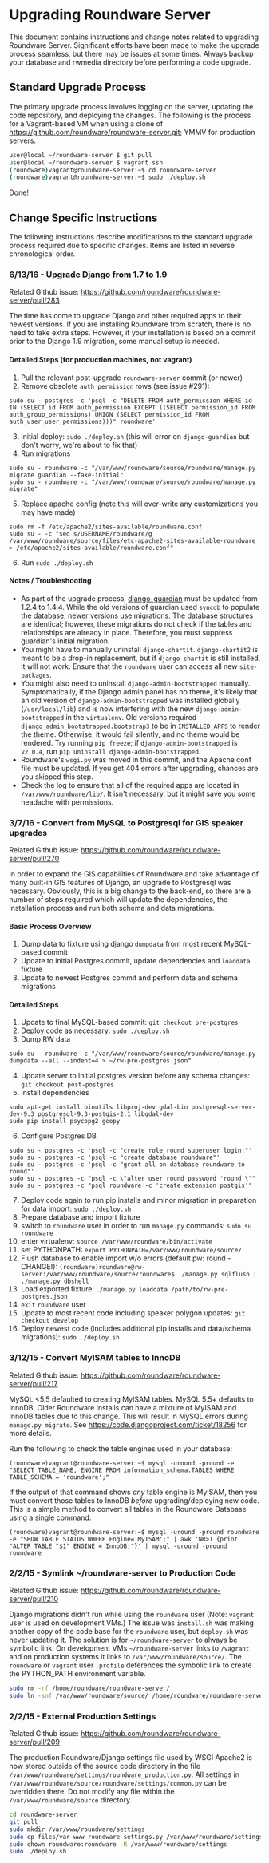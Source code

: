 # Upgrading Roundware Server
This document contains instructions and change notes related to upgrading Roundware Server.
Significant efforts have been made to make the upgrade process seamless, but there may be issues at
some times. Always backup your database and rwmedia directory before performing a code upgrade.

## Standard Upgrade Process
The primary upgrade process involves logging on the server, updating the code repository, and
deploying the changes. The following is the process for a Vagrant-based VM when using a clone of
https://github.com/roundware/roundware-server.git; YMMV for production servers.
```bash
user@local ~/roundware-server $ git pull
user@local ~/roundware-server $ vagrant ssh
(roundware)vagrant@roundware-server:~$ cd roundware-server
(roundware)vagrant@roundware-server:~$ sudo ./deploy.sh
```
Done!

## Change Specific Instructions
The following instructions describe modifications to the standard upgrade process required due to
specific changes. Items are listed in reverse chronological order.

### 6/13/16 - Upgrade Django from 1.7 to 1.9
Related Github issue: https://github.com/roundware/roundware-server/pull/283

The time has come to upgrade Django and other required apps to their newest versions. If you are
installing Roundware from scratch, there is no need to take extra steps. However, if your
installation is based on a commit prior to the Django 1.9 migration, some manual setup is needed.

#### Detailed Steps (for production machines, not vagrant)

1. Pull the relevant post-upgrade `roundware-server` commit (or newer)
2. Remove obsolete `auth_permission` rows (see issue #291):

```
sudo su - postgres -c 'psql -c "DELETE FROM auth_permission WHERE id IN (SELECT id FROM auth_permission EXCEPT ((SELECT permission_id FROM auth_group_permissions) UNION (SELECT permission_id FROM auth_user_user_permissions)))" roundware'
```

3. Initial deploy: `sudo ./deploy.sh` (this will error on `django-guardian` but don't worry,
   we're about to fix that)
4. Run migrations

 ```
 sudo su - roundware -c "/var/www/roundware/source/roundware/manage.py migrate guardian --fake-initial"
 sudo su - roundware -c "/var/www/roundware/source/roundware/manage.py migrate"
 ```
5. Replace apache config (note this will over-write any customizations you may have made)

 ```
 sudo rm -f /etc/apache2/sites-available/roundware.conf
 sudo su - -c "sed s/USERNAME/roundware/g /var/www/roundware/source/files/etc-apache2-sites-available-roundware > /etc/apache2/sites-available/roundware.conf"
 ```
6. Run `sudo ./deploy.sh`

#### Notes / Troubleshooting

* As part of the upgrade process, [django-guardian](http://django-guardian.readthedocs.io/en/stable/)
must be updated from 1.2.4 to 1.4.4. While the old versions of guardian used `syncdb` to populate
the database, newer versions use migrations. The database structures are identical; however, these
migrations do not check if the tables and relationships are already in place. Therefore, you must
suppress guardian's initial migration.
* You might have to manually uninstall `django-chartit`. `django-chartit2` is meant
to be a drop-in replacement, but if `django-chartit` is still installed, it will not work. Ensure
that the `roundware` user can access all new `site-packages`.
* You might also need to uninstall `django-admin-bootstrapped` manually. Symptomatically, if the
Django admin panel has no theme, it's likely that an old version of `django-admin-bootstrapped` was installed globally
(`/usr/local/lib`) and is now interfering with the new `django-admin-bootstrapped` in the `virtualenv`. Old versions
required `django_admin_bootstrapped.bootstrap3` to be in `INSTALLED_APPS` to render the theme.
Otherwise, it would fail silently, and no theme would be rendered. Try running `pip freeze`;
if `django-admin-bootstrapped` is `v2.0.4`, run `pip uninstall django-admin-bootstrapped`.
* Roundware's `wsgi.py` was moved in this commit, and the Apache conf file must be updated. If you
get 404 errors after upgrading, chances are you skipped this step.
* Check the log to ensure that all of the required apps are located in `/var/www/roundware/lib/`.
It isn't necessary, but it might save you some headache with permissions.

### 3/7/16 - Convert from MySQL to Postgresql for GIS speaker upgrades
Related Github issue: https://github.com/roundware/roundware-server/pull/270

In order to expand the GIS capabilities of Roundware and take advantage of many built-in GIS
features of Django, an upgrade to Postgresql was necessary. Obviously, this is a big change
to the back-end, so there are a number of steps required which will update the dependencies,
the installation process and run both schema and data migrations.

#### Basic Process Overview
1. Dump data to fixture using django `dumpdata` from most recent MySQL-based commit
2. Update to initial Postgres commit, update dependencies and `loaddata` fixture
3. Update to newest Postgres commit and perform data and schema migrations

#### Detailed Steps

1. Update to final MySQL-based commit: `git checkout pre-postgres`
2. Deploy code as necessary: `sudo ./deploy.sh`
3. Dump RW data

 ```
 sudo su - roundware -c "/var/www/roundware/source/roundware/manage.py dumpdata --all --indent=4 > ~/rw-pre-postgres.json"
 ```
4. Update server to initial postgres version before any schema changes: `git checkout post-postgres`
5. Install dependencies

 ```
 sudo apt-get install binutils libproj-dev gdal-bin postgresql-server-dev-9.3 postgresql-9.3-postgis-2.1 libgdal-dev
 sudo pip install psycopg2 geopy
 ```
6. Configure Postgres DB

 ```
 sudo su - postgres -c 'psql -c "create role round superuser login;"'
 sudo su - postgres -c 'psql -c "create database roundware"'
 sudo su - postgres -c 'psql -c "grant all on database roundware to round"'
 sudo su - postgres -c "psql -c \"alter user round password 'round'\""
 sudo su - postgres -c "psql roundware -c 'create extension postgis'"
 ```
7. Deploy code again to run pip installs and minor migration in preparation for data import: `sudo ./deploy.sh`
8. Prepare database and import fixture
 1. switch to `roundware` user in order to run `manage.py` commands: `sudo su roundware`
 2. enter virtualenv: `source /var/www/roundware/bin/activate`
 3. set PYTHONPATH: `export PYTHONPATH=/var/www/roundware/source/`
 4. Flush database to enable import w/o errors (default pw: round - CHANGE!): `(roundware)roundware@rw-server:/var/www/roundware/source/roundware$ ./manage.py sqlflush | ./manage.py dbshell`
 5. Load exported fixture: `./manage.py loaddata /path/to/rw-pre-postgres.json`
9. `exit` `roundware` user
10. Update to most recent code including speaker polygon updates: `git checkout develop`
11. Deploy newest code (includes additional pip installs and data/schema migrations): `sudo ./deploy.sh`

### 3/12/15 - Convert MyISAM tables to InnoDB
Related Github issue: https://github.com/roundware/roundware-server/pull/217

MySQL <5.5 defaulted to creating MyISAM tables. MySQL 5.5+ defaults to InnoDB. Older Roundware
installs can have a mixture of MyISAM and InnoDB tables due to this change. This will result in
MySQL errors during `manage.py migrate`. See https://code.djangoproject.com/ticket/18256 for more
details.

Run the following to check the table engines used in your database:
```
(roundware)vagrant@roundware-server:~$ mysql -uround -pround -e "SELECT TABLE_NAME, ENGINE FROM information_schema.TABLES WHERE TABLE_SCHEMA = 'roundware';"
```

If the output of that command shows *any* table engine is MyISAM, then you must convert those
tables to InnoDB *before* upgrading/deploying new code. This is a simple method to convert all
tables in the Roundware Database using a single command:

```
(roundware)vagrant@roundware-server:~$ mysql -uround -pround roundware -e "SHOW TABLE STATUS WHERE Engine='MyISAM';" | awk 'NR>1 {print "ALTER TABLE "$1" ENGINE = InnoDB;"}' | mysql -uround -pround roundware
```

### 2/2/15 - Symlink ~/roundware-server to Production Code
Related Github issue: https://github.com/roundware/roundware-server/pull/210

Django migrations didn't run while using the `roundware` user (Note: `vagrant` user is used on
development VMs.) The issue was `install.sh` was making another copy of the code base for the
`roundware` user, but `deploy.sh` was never updating it. The solution is for `~/roundware-server`
to always be symbolic link. On development VMs `~/roundware-server` links to `/vagrant` and on
production systems it links to `/var/www/roundware/source/`. The `roundware` or `vagrant` user
`.profile` deferences the symbolic link to create the PYTHON_PATH environment variable.

```bash
sudo rm -rf /home/roundware/roundware-server/
sudo ln -snf /var/www/roundware/source/ /home/roundware/roundware-server
```

### 2/2/15 - External Production Settings
Related Github issue: https://github.com/roundware/roundware-server/pull/209

The production Roundware/Django settings file used by WSGI Apache2 is now stored outside of the
source code directory in the file `/var/www/roundware/settings/roundware_production.py`. All
settings in `/var/www/roundware/source/roundware/settings/common.py` can be overridden there. Do not modify any file within the `/var/www/roundware/source` directory.

```bash
cd roundware-server
git pull
sudo mkdir /var/www/roundware/settings
sudo cp files/var-www-roundware-settings.py /var/www/roundware/settings/roundware_production.py
sudo chown roundware:roundware -R /var/www/roundware/settings
sudo ./deploy.sh
```
